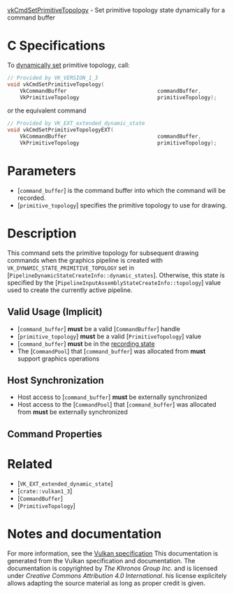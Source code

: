[vkCmdSetPrimitiveTopology](https://www.khronos.org/registry/vulkan/specs/1.3-extensions/man/html/vkCmdSetPrimitiveTopology.html) - Set primitive topology state dynamically for a command buffer

# C Specifications
To [dynamically set](https://www.khronos.org/registry/vulkan/specs/1.3-extensions/html/vkspec.html#pipelines-dynamic-state) primitive topology, call:
```c
// Provided by VK_VERSION_1_3
void vkCmdSetPrimitiveTopology(
    VkCommandBuffer                             commandBuffer,
    VkPrimitiveTopology                         primitiveTopology);
```
or the equivalent command
```c
// Provided by VK_EXT_extended_dynamic_state
void vkCmdSetPrimitiveTopologyEXT(
    VkCommandBuffer                             commandBuffer,
    VkPrimitiveTopology                         primitiveTopology);
```

# Parameters
- [`command_buffer`] is the command buffer into which the command will be recorded.
- [`primitive_topology`] specifies the primitive topology to use for drawing.

# Description
This command sets the primitive topology for subsequent drawing commands
when the graphics pipeline is created with
`VK_DYNAMIC_STATE_PRIMITIVE_TOPOLOGY` set in
[`PipelineDynamicStateCreateInfo::dynamic_states`].
Otherwise, this state is specified by the
[`PipelineInputAssemblyStateCreateInfo::topology`] value used to
create the currently active pipeline.
## Valid Usage (Implicit)
-  [`command_buffer`] **must**  be a valid [`CommandBuffer`] handle
-  [`primitive_topology`] **must**  be a valid [`PrimitiveTopology`] value
-  [`command_buffer`] **must**  be in the [recording state]()
-    The [`CommandPool`] that [`command_buffer`] was allocated from  **must**  support graphics operations

## Host Synchronization
- Host access to [`command_buffer`] **must**  be externally synchronized
- Host access to the [`CommandPool`] that [`command_buffer`] was allocated from  **must**  be externally synchronized

## Command Properties

# Related
- [`VK_EXT_extended_dynamic_state`]
- [`crate::vulkan1_3`]
- [`CommandBuffer`]
- [`PrimitiveTopology`]

# Notes and documentation
For more information, see the [Vulkan specification](https://www.khronos.org/registry/vulkan/specs/1.3-extensions/html/vkspec.html)
This documentation is generated from the Vulkan specification and documentation.
The documentation is copyrighted by *The Khronos Group Inc.* and is licensed under *Creative Commons Attribution 4.0 International*.
his license explicitely allows adapting the source material as long as proper credit is given.
        